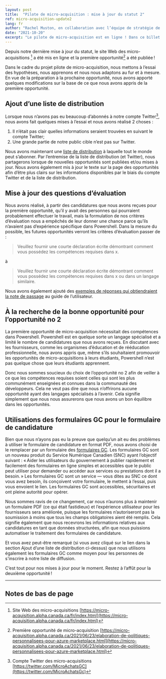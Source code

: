 ```yaml
---
layout: post
title:  "Pilote de micro-acquisition : mise à jour du statut 2"
ref: micro-acquisition-update2
lang: fr
author: "Rachel Muston, en collaboration avec l’équipe de stratégie de la technologie de l’information (TI) et les membres de l’équipe du projet pilote de micro-acquisition"
date: "2021-10-20"
excerpt: "Le pilote de micro-acquisition est en ligne ! Dans ce billet de blogue, nous partageons ce que nous avons appris jusqu'à présent et comment nous nous ajustons et nous améliorons."
---
```

<!-- markdownlint-disable MD033 -->
Depuis notre dernière mise à jour du statut, le site Web des micro-acquisitions [^1] a été mis en ligne et la première opportunité[^2] a été publiée !

Dans le cadre du projet pilote de micro-acquisition, nous mettons à l’essai des hypothèses, nous apprenons et nous nous adaptons au fur et à mesure.
En vue de la préparation à la prochaine opportunité, nous avons apporté quelques modifications sur la base de ce que nous avons appris de la première opportunité.

## Ajout d’une liste de distribution

Lorsque nous n’avons pas eu beaucoup d’abonnés à notre compte Twitter[^3], nous avons fait quelques mises à l’essai et nous avons réalisé 2 choses :

1. Il n’était pas clair quelles informations seraient trouvées en suivant le compte Twitter;
2. Une grande partie de notre public cible n’est pas sur Twitter.

Nous avons maintenant une [liste de distribution](https://forms-formulaires.alpha.canada.ca/fr/id/36) à laquelle tout le monde peut s’abonner.
Par l’entremise de la liste de distribution (et Twitter), nous partagerons lorsque de nouvelles opportunités sont publiées et/ou mises à jour.
Nous avons également mis à jour le texte sur la page des opportunités afin d’être plus clairs sur les informations disponibles par le biais du compte Twitter et de la liste de distribution.

## Mise à jour des questions d’évaluation

Nous avons réalisé, à partir des candidatures que nous avons reçues pour la première opportunité, qu’il y avait des personnes qui pourraient probablement effectuer le travail, mais la formulation de nos critères d’évaluation nous a empêchés de leur donner une chance parce qu’ils n’avaient pas d’expérience spécifique dans Powershell.
Dans la mesure du possible, les futures opportunités verront les critères d’évaluation passer de :
> Veuillez fournir une courte déclaration écrite démontrant comment vous possédez les compétences requises dans x.

à

> Veuillez fournir une courte déclaration écrite démontrant comment vous possédez les compétences requises dans x ou dans un langage similaire.

Nous avons également ajouté des [exemples de réponses qui obtiendraient la note de passage](https://micro-acquisition.alpha.canada.ca/fr/guide-utilisateur.html#exemples-de-réponses-qui-obtiendraient-la-note-de-passage) au guide de l’utilisateur.

## À la recherche de la bonne opportunité pour l’opportunité no 2

La première opportunité de micro-acquisition nécessitait des compétences dans Powershell.
Powershell est en quelque sorte un langage spécialisé et a limité le nombre de candidatures que nous avons reçues.
En discutant avec les fournisseurs, comme les organismes d’éducation et de rééducation professionnelle, nous avons appris que, même s’ils souhaitaient promouvoir les opportunités de micro-acquisitions à leurs étudiants, Powershell n’est pas quelque chose que leurs étudiants apprennent.

Donc nous sommes soucieux du choix de l’opportunité no 2 afin de veiller à ce que les compétences requises soient celles qui sont les plus communément enseignées et connues dans la communauté des développeurs.
Cela ne veut pas dire que nous n’offrirons aucune opportunité ayant des langages spécialisés à l’avenir.
Cela signifie simplement que nous nous assurerons que nous avons un bon équilibre dans les opportunités.

## Utilisations des formulaires GC pour le formulaire de candidature

Bien que nous n’ayons pas eu la preuve que quelqu’un ait eu des problèmes à utiliser le formulaire de candidature en format PDF, nous avons choisi de le remplacer par un formulaire des [formulaires GC](https://forms-formulaires.alpha.canada.ca/fr/welcome-bienvenue).
Les formulaires GC sont un nouveau produit du Service Numérique Canadien (SNC) ayant l’objectif suivant : « Aider les utilisateurs du gouvernement à publier rapidement et facilement des formulaires en ligne simples et accessibles que le public peut utiliser pour demander ou accéder aux services ou prestations dont il a besoin. »
Les formulaires GC sont un service — vous dites au SNC ce dont vous avez besoin, ils conçoivent votre formulaire, le mettent à l’essai, puis vous envoient le lien.
Les formulaires GC sont accessibles, sécuritaires et ont pleine autorité pour opérer.

Nous sommes ravis de ce changement, car nous n’aurons plus à maintenir un formulaire PDF (ce qui était fastidieux) et l’expérience utilisateur pour les fournisseurs sera améliorée, puisque les formulaires n’autoriseront pas la soumission à moins que tous les champs obligatoires aient été remplis.
Cela signifie également que nous recevrons les informations relatives aux candidatures en tant que données structurées, afin que nous puissions automatiser le traitement des formulaires de candidature.

Et vous avez peut-être remarqué (si vous avez cliqué sur le lien dans la section Ajout d’une liste de distribution ci-dessus) que nous utilisons également les formulaires GC comme moyen pour les personnes de s'inscrire à notre liste de diffusion.

C’est tout pour nos mises à jour pour le moment.
Restez à l’affût pour la deuxième opportunité !

<hr>

## Notes de bas de page

[^1]: Site Web des micro-acquisitions [https://micro-acquisition.alpha.canada.ca/fr/index.html](https://micro-acquisition.alpha.canada.ca/fr/index.html)
[^2]: Première opportunité de micro-acquisition [https://micro-acquisition.alpha.canada.ca/2021/06/23/elaboration-de-politiques-personnalisees-pour-azure-marketplace.html](https://micro-acquisition.alpha.canada.ca/2021/06/23/elaboration-de-politiques-personnalisees-pour-azure-marketplace.html)
[^3]: Compte Twitter des micro-acquisitions [https://twitter.com/MicroAchatsGC](https://twitter.com/MicroAchatsGc)
